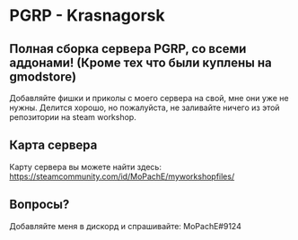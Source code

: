 # PGRP - Krasnagorsk

## Полная сборка сервера PGRP, со всеми аддонами! (Кроме тех что были куплены на gmodstore)
Добавляйте фишки и приколы с моего сервера на свой, мне они уже не нужны.
Делится хорошо, но пожалуйста, не заливайте ничего из этой репозитории на steam workshop.

## Карта сервера
Карту сервера вы можете найти здесь:
https://steamcommunity.com/id/MoPachE/myworkshopfiles/

## Вопросы?
Добавляйте меня в дискорд и спрашивайте:
MoPachE#9124
